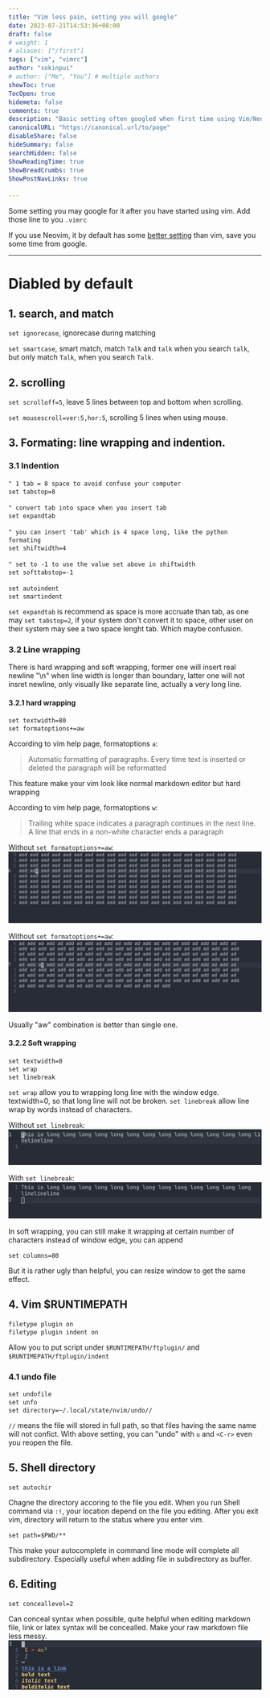 ```yaml
---
title: "Vim less pain, setting you will google"
date: 2023-07-21T14:53:36+08:00
draft: false
# weight: 1
# aliases: ["/first"]
tags: ["vim", "vimrc"]
author: "sokinpui"
# author: ["Me", "You"] # multiple authors
showToc: true
TocOpen: true
hidemeta: false
comments: true
description: "Basic setting often googled when first time using Vim/Neovim"
canonicalURL: "https://canonical.url/to/page"
disableShare: false
hideSummary: false
searchHidden: false
ShowReadingTime: true
ShowBreadCrumbs: true
ShowPostNavLinks: true

---
```


Some setting you may google for it after you have started using vim. Add those line to you `.vimrc`

If you use Neovim, it by default has some [better setting](https://neovim.io/doc/user/diff.html) than vim, save you some time from google.

---

# Diabled by default
## 1. search, and match
`set ignorecase`, ignorecase during matching

`set smartcase`, smart match, match `Talk` and `talk` when you search `talk`, but only match `Talk`, when you search `Talk`.

## 2. scrolling 
`set scrolloff=5`, leave 5 lines between top and bottom when scrolling.

`set mousescroll=ver:5,hor:5`, scrolling 5 lines when using mouse.

## 3. Formating: line wrapping and indention.
### 3.1 Indention
```vim
" 1 tab = 8 space to avoid confuse your computer
set tabstop=8     

" convert tab into space when you insert tab
set expandtab     

" you can insert 'tab' which is 4 space long, like the python formating
set shiftwidth=4  

" set to -1 to use the value set above in shiftwidth
set softtabstop=-1

set autoindent    
set smartindent   
```
`set expandtab` is recommend as space is more accruate than tab, as one may `set tabstop=2`, if your system don't convert it to space, other user on their system may see a two space lenght tab. Which maybe confusion.

### 3.2 Line wrapping
There is hard wrapping and soft wrapping, former one will insert real newline "\n" when line width is longer than boundary, latter one will not insret newline, only visually like separate line, actually a very long line.

#### 3.2.1 hard wrapping
```vim
set textwidth=80
set formatoptions+=aw
```
According to vim help page, formatoptions `a`:
>	Automatic formatting of paragraphs.  Every time text is inserted or	deleted the paragraph will be reformatted

This feature make your vim look like normal markdown editor but hard wrapping


According to vim help page, formatoptions `w`:
> Trailing white space indicates a paragraph continues in the next line.	A line that ends in a non-white character ends a paragraph

Without `set formatoptions+=aw`:
![without-aw](without-aw.gif)

Without `set formatoptions+=aw`:
![with-aw](with-aw.gif)

Usually "aw" combination is better than single one.

#### 3.2.2 Soft wrapping
```vim
set textwidth=0
set wrap
set linebreak
```
`set wrap` allow you to wrapping long line with the window edge. textwidth=0, so that long line will not be broken. `set linebreak` allow line wrap by words instead of characters.

Without `set linebreak`:
![softwrap-without-linebreak](softwrap-without-linebreak.png)

With `set linebreak`:
![softwrap-with-linebreak](softwrap-with-linebreak.png)

In soft wrapping, you can still make it wrapping at certain number of characters instead of window edge, you can append
```vim
set columns=80
```
But it is rather ugly than helpful, you can resize window to get the same effect.

## 4. Vim $RUNTIMEPATH
```vim
filetype plugin on
filetype plugin indent on
```
Allow you to put script under `$RUNTIMEPATH/ftplugin/` and `$RUNTIMEPATH/ftplugin/indent`

### 4.1 undo file
```vim
set undofile
set unfo
set directory=~/.local/state/nvim/undo//
```
`//` means the file will stored in full path, so that files having the same name will not confict. With above setting, you can "undo" with `u` and `<C-r>` even you reopen the file.

## 5. Shell directory
```vim
set autochir
```
Chagne the directory accoring to the file you edit. When you run Shell command via `:!`, your location depend on the file you editing. After you exit vim, directory will return to the status where you enter vim.

```vim
set path=$PWD/**
```
This make your autocomplete in command line mode will complete all subdirectory. Especially useful when adding file in subdirectory as buffer.

## 6. Editing
```vim
set conceallevel=2
```
Can conceal syntax when possible, quite helpful when editing markdown file, link or latex syntax will be concealled. Make your raw markdown file less messy.
![](conceal.gif)
